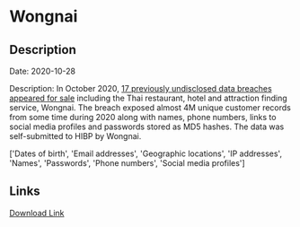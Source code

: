 # Wongnai

## Description

Date: 2020-10-28

Description:
In October 2020, <a href="https://www.bleepingcomputer.com/news/security/hacker-is-selling-34-million-user-records-stolen-from-17-companies/" target="_blank" rel="noopener">17 previously undisclosed data breaches appeared for sale</a> including the Thai restaurant, hotel and attraction finding service, Wongnai. The breach exposed almost 4M unique customer records from some time during 2020 along with names, phone numbers, links to social media profiles and passwords stored as MD5 hashes. The data was self-submitted to HIBP by Wongnai.


['Dates of birth', 'Email addresses', 'Geographic locations', 'IP addresses', 'Names', 'Passwords', 'Phone numbers', 'Social media profiles']

## Links

[Download Link](https://link-to.net/1229997/943.3447355358797/dynamic/?r=d29uZ25haS5jb20=)